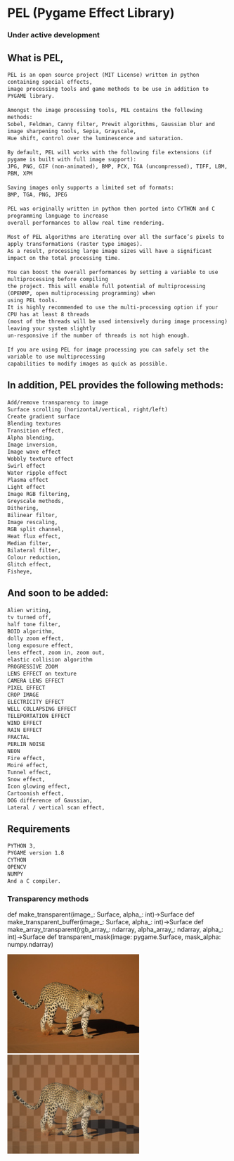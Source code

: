 # PEL (Pygame Effect Library)
### Under active development 


## What is PEL, 
```
PEL is an open source project (MIT License) written in python containing special effects, 
image processing tools and game methods to be use in addition to PYGAME library.

Amongst the image processing tools, PEL contains the following methods:
Sobel, Feldman, Canny filter, Prewit algorithms, Gaussian blur and image sharpening tools, Sepia, Grayscale, 
Hue shift, control over the luminescence and saturation.

By default, PEL will works with the following file extensions (if pygame is built with full image support):
JPG, PNG, GIF (non-animated), BMP, PCX, TGA (uncompressed), TIFF, LBM, PBM, XPM 

Saving images only supports a limited set of formats:
BMP, TGA, PNG, JPEG

PEL was originally written in python then ported into CYTHON and C programming language to increase 
overall performances to allow real time rendering. 

Most of PEL algorithms are iterating over all the surface’s pixels to apply transformations (raster type images). 
As a result, processing large image sizes will have a significant impact on the total processing time.
 
You can boost the overall performances by setting a variable to use multiprocessing before compiling 
the project. This will enable full potential of multiprocessing (OPENMP, open multiprocessing programming) when 
using PEL tools.
It is highly recommended to use the multi-processing option if your CPU has at least 8 threads 
(most of the threads will be used intensively during image processing) leaving your system slightly 
un-responsive if the number of threads is not high enough. 

If you are using PEL for image processing you can safely set the variable to use multiprocessing 
capabilities to modify images as quick as possible.
```
## In addition, PEL provides the following methods:
```
Add/remove transparency to image
Surface scrolling (horizontal/vertical, right/left)
Create gradient surface
Blending textures
Transition effect,
Alpha blending,
Image inversion, 
Image wave effect
Wobbly texture effect
Swirl effect
Water ripple effect
Plasma effect
Light effect
Image RGB filtering,
Greyscale methods, 
Dithering, 
Bilinear filter,
Image rescaling,
RGB split channel, 
Heat flux effect, 
Median filter, 
Bilateral filter,
Colour reduction, 
Glitch effect, 
Fisheye, 
```
## And soon to be added:
```
Alien writing, 
tv turned off, 
half tone filter, 
BOID algorithm, 
dolly zoom effect, 
long exposure effect, 
lens effect, zoom in, zoom out, 
elastic collision algorithm
PROGRESSIVE ZOOM 
LENS EFFECT on texture
CAMERA LENS EFFECT
PIXEL EFFECT
CROP IMAGE 
ELECTRICITY EFFECT
WELL COLLAPSING EFFECT
TELEPORTATION EFFECT
WIND EFFECT
RAIN EFFECT
FRACTAL
PERLIN NOISE
NEON
Fire effect, 
Moiré effect, 
Tunnel effect, 
Snow effect, 
Icon glowing effect, 
Cartoonish effect, 
DOG difference of Gaussian,
Lateral / vertical scan effect, 
```
## Requirements
```
PYTHON 3, 
PYGAME version 1.8 
CYTHON
OPENCV
NUMPY
And a C compiler.
```

### Transparency methods

def make_transparent(image_: Surface, alpha_: int)->Surface
def make_transparent_buffer(image_: Surface, alpha_: int)->Surface
def make_array_transparent(rgb_array_: ndarray, alpha_array_: ndarray, alpha_: int)->Surface
def transparent_mask(image: pygame.Surface, mask_alpha: numpy.ndarray)



![alt text](Assets/Leopard.jpg)
![alt text](Assets/transparency64.png)
